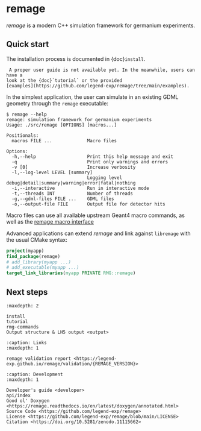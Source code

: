 # remage

_remage_ is a modern C++ simulation framework for germanium experiments.

## Quick start

The installation process is documented in {doc}`install`.

```{warning}
 A proper user guide is not available yet. In the meanwhile, users can have a
look at the {doc}`tutorial` or the provided
[examples](https://github.com/legend-exp/remage/tree/main/examples).
```

In the simplest application, the user can simulate in an existing GDML geometry
through the `remage` executable:

```console
$ remage --help
remage: simulation framework for germanium experiments
Usage: ./src/remage [OPTIONS] [macros...]

Positionals:
  macros FILE ...             Macro files

Options:
  -h,--help                   Print this help message and exit
  -q                          Print only warnings and errors
  -v [0]                      Increase verbosity
  -l,--log-level LEVEL [summary]
                              Logging level debug|detail|summary|warning|error|fatal|nothing
  -i,--interactive            Run in interactive mode
  -t,--threads INT            Number of threads
  -g,--gdml-files FILE ...    GDML files
  -o,--output-file FILE       Output file for detector hits
```

Macro files can use all available upstream Geant4 macro commands, as well as the
[remage macro interface](./rmg-commands)

Advanced applications can extend _remage_ and link against `libremage` with the
usual CMake syntax:

```cmake
project(myapp)
find_package(remage)
# add_library(myapp ...)
# add_executable(myapp ...)
target_link_libraries(myapp PRIVATE RMG::remage)
```

## Next steps

```{toctree}
:maxdepth: 2

install
tutorial
rmg-commands
Output structure & LH5 output <output>
```

```{toctree}
:caption: Links
:maxdepth: 1

remage validation report <https://legend-exp.github.io/remage/validation/{REMAGE_VERSION}>
```

```{toctree}
:caption: Development
:maxdepth: 1

Developer's guide <developer>
api/index
Good ol' Doxygen <https://remage.readthedocs.io/en/latest/doxygen/annotated.html>
Source Code <https://github.com/legend-exp/remage>
License <https://github.com/legend-exp/remage/blob/main/LICENSE>
Citation <https://doi.org/10.5281/zenodo.11115662>
```
